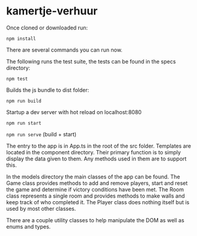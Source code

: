 # kamertje-verhuur

Once cloned or downloaded run:

`npm install`

There are several commands you can run now. 

The following runs the test suite, the tests can be found in the specs directory:

`npm test`

Builds the js bundle to dist folder:

`npm run build`

Startup a dev server with hot reload on localhost:8080

`npm run start`

`npm run serve` (build + start) 

The entry to the app is in App.ts in the root of the src folder. 
Templates are located in the component directory. Their primary function
is to simply display the data given to them. Any methods used in them 
are to support this. 

In the models directory the main classes of the app can be found. 
The Game class provides methods to add and remove players, start and reset the 
game and determine if victory conditions have been met. 
The Room class represents a single room and provides methods to make walls and
keep track of who completed it.
The Player class does nothing itself but is used by most other classes. 

There are a couple utility classes to help manipulate the DOM as well as enums
and types. 





